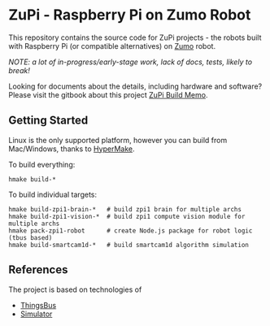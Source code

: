 # ZuPi - Raspberry Pi on Zumo Robot

This repository contains the source code for ZuPi projects - the robots built
with Raspberry Pi (or compatible alternatives) on
[Zumo](https://www.pololu.com/category/129/zumo-robots-and-accessories) robot.

_NOTE: a lot of in-progress/early-stage work, lack of docs, tests, likely to break!_

Looking for documents about the details, including hardware and software? Please
visit the gitbook about this project [ZuPi Build Memo](https://easeway.gitbooks.io/zupi-build-memo/content/).

## Getting Started

Linux is the only supported platform, however you can build from Mac/Windows,
thanks to [HyperMake](https://evo-cloud.github.io/hmake).


To build everything:

```
hmake build-*
```

To build individual targets:

```
hmake build-zpi1-brain-*   # build zpi1 brain for multiple archs
hmake build-zpi1-vision-*  # build zpi1 compute vision module for multiple archs
hmake pack-zpi1-robot      # create Node.js package for robot logic (tbus based)
hmake build-smartcam1d-*   # build smartcam1d algorithm simulation
```

## References

The project is based on technologies of

- [ThingsBus](https://github.com/robotalks/tbus)
- [Simulator](https://github.com/robotalks/simulator)
